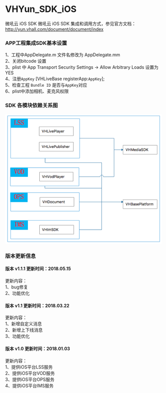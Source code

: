 # VHYun_SDK_iOS
微吼云 iOS SDK
微吼云 iOS SDK 集成和调用方式，参见官方文档：http://yun.vhall.com/document/document/index

### APP工程集成SDK基本设置
1、工程中AppDelegate.m 文件名修改为 AppDelegate.mm<br>
2、关闭bitcode 设置<br>
3、plist 中 App Transport Security Settings -> Allow Arbitrary Loads 设置为YES<br>
4、注册`AppKey`  [VHLiveBase registerApp:`AppKey`]; <br>
5、检查工程 `Bundle ID` 是否与`AppKey`对应 <br>
6、plist中添加相机、麦克风权限 <br>


### SDK 各模块依赖关系图

![(VHYunSDK)](https://github.com/vhall/VHYun_SDK_iOS/blob/master/dependencies.png)

### 版本更新信息
#### 版本 v1.1.1 更新时间：2018.05.15
更新内容：<br>
1、bug修复<br>
2、功能优化<br>

#### 版本 v1.1 更新时间：2018.03.22
更新内容：<br>
1、新增自定义消息<br>
2、新增上下线消息<br>
3、功能优化<br>
 
#### 版本 v1.0 更新时间：2018.01.03
更新内容：<br>
1、提供iOS平台LSS服务<br>
2、提供iOS平台VOD服务<br>
3、提供iOS平台OPS服务<br>
4、提供iOS平台IMS服务<br>
